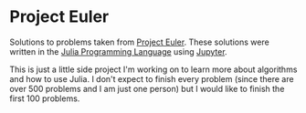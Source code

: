 # Project Euler
 Solutions to problems taken from [Project Euler](https://projecteuler.net/). These solutions were written in the [Julia Programming Language](https://julialang.org/) using [Jupyter](https://jupyter.org/).

This is just a little side project I'm working on to learn more about algorithms and how to use Julia. I don't expect to finish every problem (since there are over 500 problems and I am just one person) but I would like to finish the first 100 problems.